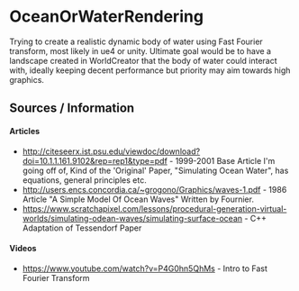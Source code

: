 # OceanOrWaterRendering
Trying to create a realistic dynamic body of water using Fast Fourier transform, most likely in ue4 or unity. Ultimate goal would be to have a landscape created in WorldCreator that the body of water could interact with, ideally keeping decent performance but priority may aim towards high graphics.

## Sources / Information

#### Articles
* http://citeseerx.ist.psu.edu/viewdoc/download?doi=10.1.1.161.9102&rep=rep1&type=pdf - 1999-2001 Base Article I'm going off of, Kind of the 'Original' Paper, "Simulating Ocean Water", has equations, general principles etc.
* http://users.encs.concordia.ca/~grogono/Graphics/waves-1.pdf - 1986 Article "A Simple Model Of Ocean Waves" Written by Fournier.
* https://www.scratchapixel.com/lessons/procedural-generation-virtual-worlds/simulating-odean-waves/simulating-surface-ocean - C++ Adaptation of Tessendorf Paper

#### Videos
* https://www.youtube.com/watch?v=P4G0hn5QhMs - Intro to Fast Fourier Transform
